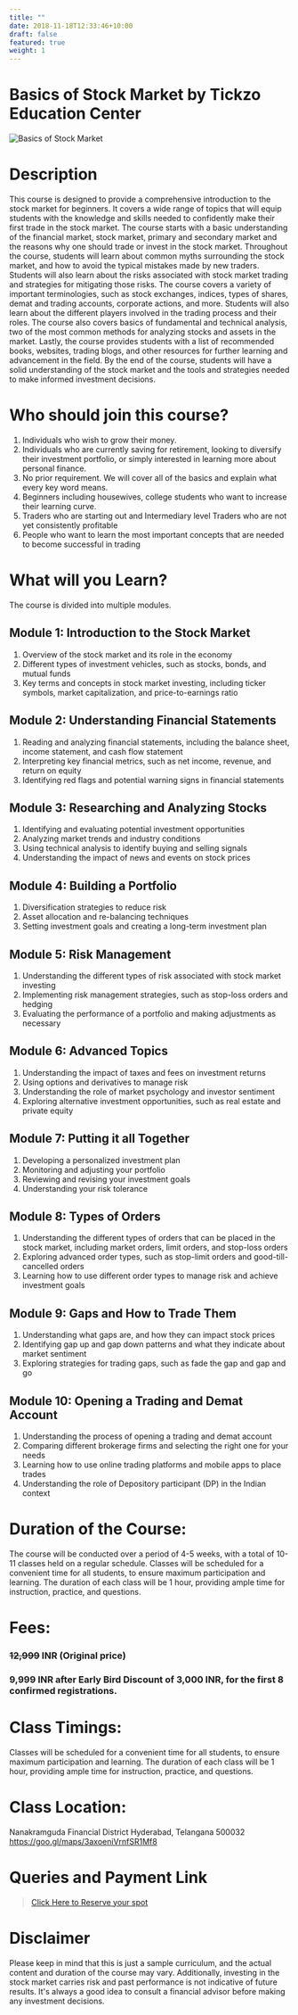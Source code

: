 ```yaml
---
title: ""
date: 2018-11-18T12:33:46+10:00
draft: false
featured: true
weight: 1
---
```

# Basics of Stock Market by Tickzo Education Center

![Basics of Stock Market](../images/illustrations/basics-of-stock-market.jpg)

# Description
This course is designed to provide a comprehensive introduction to the stock market for beginners. It covers a wide range of topics that will equip students with the knowledge and skills needed to confidently make their first trade in the stock market. The course starts with a basic understanding of the financial market, stock market, primary and secondary market and the reasons why one should trade or invest in the stock market.
Throughout the course, students will learn about common myths surrounding the stock market, and how to avoid the typical mistakes made by new traders. Students will also learn about the risks associated with stock market trading and strategies for mitigating those risks. 
The course covers a variety of important terminologies, such as stock exchanges, indices, types of shares, demat and trading accounts, corporate actions, and more. Students will also learn about the different players involved in the trading process and their roles.
The course also covers basics of fundamental and technical analysis, two of the most common methods for analyzing stocks and assets in the market. Lastly, the course provides students with a list of recommended books, websites, trading blogs, and other resources for further learning and advancement in the field. By the end of the course, students will have a solid understanding of the stock market and the tools and strategies needed to make informed investment decisions.

# Who should join this course?
1) Individuals who wish to grow their money.
2) Individuals who are currently saving for retirement, looking to diversify their investment portfolio, or simply interested in learning more about personal finance.
3) No prior requirement. We will cover all of the basics and explain what every key word means.
4) Beginners including housewives, college students who want to increase their learning curve.
5) Traders who are starting out and Intermediary level Traders who are not yet consistently profitable
6) People who want to learn the most important concepts that are needed to become successful in trading


# What will you Learn?
 The course is divided into multiple modules.

## Module 1: Introduction to the Stock Market
1) Overview of the stock market and its role in the economy
2) Different types of investment vehicles, such as stocks, bonds, and mutual funds
3) Key terms and concepts in stock market investing, including ticker symbols, market capitalization, and price-to-earnings ratio

## Module 2: Understanding Financial Statements
1) Reading and analyzing financial statements, including the balance sheet, income statement, and cash flow statement
2) Interpreting key financial metrics, such as net income, revenue, and return on equity
3) Identifying red flags and potential warning signs in financial statements

## Module 3: Researching and Analyzing Stocks
1) Identifying and evaluating potential investment opportunities
2) Analyzing market trends and industry conditions
3) Using technical analysis to identify buying and selling signals
4) Understanding the impact of news and events on stock prices

## Module 4: Building a Portfolio
1) Diversification strategies to reduce risk
2) Asset allocation and re-balancing techniques
3) Setting investment goals and creating a long-term investment plan

## Module 5: Risk Management
1) Understanding the different types of risk associated with stock market investing
2) Implementing risk management strategies, such as stop-loss orders and hedging
3) Evaluating the performance of a portfolio and making adjustments as necessary

## Module 6: Advanced Topics
1) Understanding the impact of taxes and fees on investment returns
2) Using options and derivatives to manage risk
3) Understanding the role of market psychology and investor sentiment
4) Exploring alternative investment opportunities, such as real estate and private equity

## Module 7: Putting it all Together
1) Developing a personalized investment plan
2) Monitoring and adjusting your portfolio
3) Reviewing and revising your investment goals
4) Understanding your risk tolerance


## Module 8: Types of Orders
1) Understanding the different types of orders that can be placed in the stock market, including market orders, limit orders, and stop-loss orders
2) Exploring advanced order types, such as stop-limit orders and good-till-cancelled orders
3) Learning how to use different order types to manage risk and achieve investment goals

## Module 9: Gaps and How to Trade Them
1) Understanding what gaps are, and how they can impact stock prices
2) Identifying gap up and gap down patterns and what they indicate about market sentiment
3) Exploring strategies for trading gaps, such as fade the gap and gap and go

## Module 10: Opening a Trading and Demat Account
1) Understanding the process of opening a trading and demat account
2) Comparing different brokerage firms and selecting the right one for your needs
3) Learning how to use online trading platforms and mobile apps to place trades
4) Understanding the role of Depository participant (DP) in the Indian context


# Duration of the Course:
The course will be conducted over a period of 4-5 weeks, with a total of 10-11 classes held on a regular schedule. Classes will be scheduled for a convenient time for all students, to ensure maximum participation and learning. The duration of each class will be 1 hour, providing ample time for instruction, practice, and questions.

# Fees:
### ~~12,999~~ INR (Original price) 
### **9,999 INR** after Early Bird Discount of 3,000 INR, for the first 8 confirmed registrations.

# Class Timings:
Classes will be scheduled for a convenient time for all students, to ensure maximum participation and learning. The duration of each class will be 1 hour, providing ample time for instruction, practice, and questions. 

# Class Location:
Nanakramguda
Financial District
Hyderabad, Telangana 500032
https://goo.gl/maps/3axoeniVrnfSR1Mf8

# Queries and Payment Link
>[Click Here to Reserve your spot](https://wa.me/918919321064?text=I%20am%20interested%20in%20Tickzo%20Education%20Center%20Hyderabad)

# Disclaimer
Please keep in mind that this is just a sample curriculum, and the actual content and duration of the course may vary. Additionally, investing in the stock market carries risk and past performance is not indicative of future results. It's always a good idea to consult a financial advisor before making any investment decisions.







